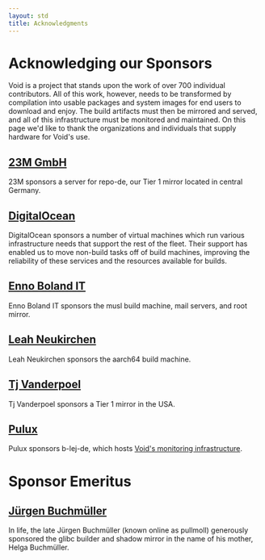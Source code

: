 ```yaml
---
layout: std
title: Acknowledgments
---
```


# Acknowledging our Sponsors

Void is a project that stands upon the work of over 700 individual
contributors.  All of this work, however, needs to be transformed by
compilation into usable packages and system images for end users to
download and enjoy.  The build artifacts must then be mirrored and
served, and all of this infrastructure must be monitored and
maintained.  On this page we'd like to thank the organizations and
individuals that supply hardware for Void's use.

## [23M GmbH](https://www.23m.com)

23M sponsors a server for repo-de, our Tier 1 mirror located in
central Germany.

## [DigitalOcean](https://www.digitalocean.com/)

DigitalOcean sponsors a number of virtual machines which run various
infrastructure needs that support the rest of the fleet.  Their
support has enabled us to move non-build tasks off of build machines,
improving the reliability of these services and the resources
available for builds.

## [Enno Boland IT](https://ebo.land)

Enno Boland IT sponsors the musl build machine, mail servers, and
root mirror.

## [Leah Neukirchen](http://leahneukirchen.org/)

Leah Neukirchen sponsors the aarch64 build machine.

## [Tj Vanderpoel](#)

Tj Vanderpoel sponsors a Tier 1 mirror in the USA.

## [Pulux](#)

Pulux sponsors b-lej-de, which hosts [Void's monitoring
infrastructure](https://grafana.s.voidlinux.org/).

# Sponsor Emeritus

## [Jürgen Buchmüller](#)

In life, the late Jürgen Buchmüller (known online as pullmoll) generously
sponsored the glibc builder and shadow mirror in the name of his mother, Helga
Buchmüller.
